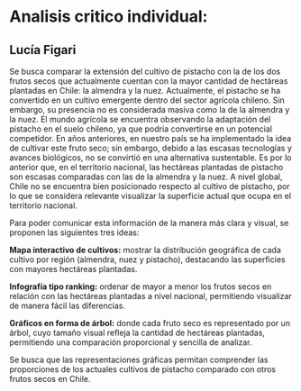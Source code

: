 # Analisis critico individual:
## Lucía Figari

Se busca comparar la extensión del cultivo de pistacho con la de los dos frutos secos que actualmente cuentan con la mayor cantidad de hectáreas plantadas en Chile: la almendra y la nuez.
Actualmente, el pistacho se ha convertido en un cultivo emergente dentro del sector agrícola chileno. Sin embargo, su presencia no es considerada masiva como la de la almendra y la nuez. El mundo agrícola se encuentra observando la adaptación del pistacho en el suelo chileno, ya que podría convertirse en un potencial competidor.
En años anteriores, en nuestro país se ha implementado la idea de cultivar este fruto seco; sin embargo, debido a las escasas tecnologías y avances biológicos, no se convirtió en una alternativa sustentable. Es por lo anterior que, en el territorio nacional, las hectáreas plantadas de pistacho son escasas comparadas con las de la almendra y la nuez.
A nivel global, Chile no se encuentra bien posicionado respecto al cultivo de pistacho, por lo que se considera relevante visualizar la superficie actual que ocupa en el territorio nacional.

Para poder comunicar esta información de la manera más clara y visual, se proponen las siguientes tres ideas:

**Mapa interactivo de cultivos:** mostrar la distribución geográfica de cada cultivo por región (almendra, nuez y pistacho), destacando las superficies con mayores hectáreas plantadas.

**Infografía tipo ranking:** ordenar de mayor a menor los frutos secos en relación con las hectáreas plantadas a nivel nacional, permitiendo visualizar de manera fácil las diferencias.

**Gráficos en forma de árbol:** donde cada fruto seco es representado por un árbol, cuyo tamaño visual refleja la cantidad de hectáreas plantadas, permitiendo una comparación proporcional y sencilla de analizar.

Se busca que las representaciones gráficas permitan comprender las proporciones de los actuales cultivos de pistacho comparado con otros frutos secos en Chile.